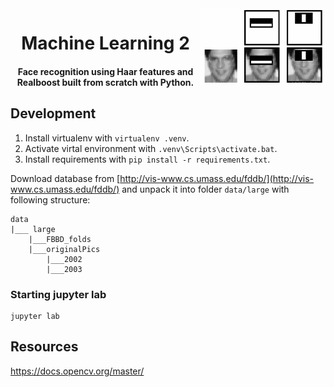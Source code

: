 <img src="./docs/haar.png" width=200 align="right">
<h1 align="center">Machine Learning 2</h1>

<h4 align="center">Face recognition using Haar features and Realboost built from scratch with Python.<h4>

<div align="center">

</div>

## Development

1. Install virtualenv with `virtualenv .venv`. 
2. Activate virtal environment with `.venv\Scripts\activate.bat`.
3. Install requirements with `pip install -r requirements.txt`.

Download database from [http://vis-www.cs.umass.edu/fddb/](http://vis-www.cs.umass.edu/fddb/) and unpack it into folder `data/large` with following structure:

```
data
|___ large
    |___FBBD_folds
    |___originalPics
        |___2002
        |___2003
```

### Starting jupyter lab

```
jupyter lab
```

## Resources

https://docs.opencv.org/master/

